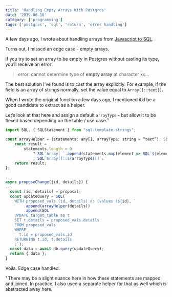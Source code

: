 ```yaml
---
title: 'Handling Empty Arrays With Postgres'
date: '2019-06-18'
category: ['programming']
tags: ['postgres', 'sql', 'return', 'error handling']
---
```


A few days ago, I wrote about handling arrays from [Javascript to SQL](../../2019-06-15/array-handling-javascript-sql).

Turns out, I missed an edge case - empty arrays.

If you try to set an array to be empty in Postgres without casting its type, you’ll receive an error:

> error: cannot determine type of **empty array** at character xx...

The best solution I’ve found is to cast the array explicitly. For example, if the field is an array of strings normally, set the value equal to `Array[]::text[]`.

When I wrote the original function a few days ago, I mentioned it’d be a good candidate to extract as a helper.

Let’s look at that here and assign a default `arrayType` - but allow it to be flexed based depending on the table / use case.¹

```javascript
import SQL, { SQLStatement } from "sql-template-strings";

const arrayHelper = (statements: any[], arrayType: string = “text”): SQLStatement => {
    const result =
        statements.length > 0
            ? SQL`Array[ `.append(statements.map(element => SQL`${element}`)).append(` ] `)
            : SQL`Array[]::${arrayType}[]`;
    return result;
};

...
async proposeChange({id, details}) {
...
  const [id, details] = proposal;
  const updateQuery = SQL(`
    WITH proposed_vals (id, details) as (values (${id}, `
        .append(arrayHelper(details))
        .append(SQL`
    UPDATE target_table as t
    SET t.details = proposed_vals.details
    FROM proposed_vals
    WHERE
      t.id = proposed_vals.id
    RETURNING t.id, t.details
    ;`);
  const data = await db.query(updateQuery);
  return { data };
}
```

Voila. Edge case handled.

¹ There may be a slight nuance here in how these statements are mapped and joined. In practice, I also used a separate helper for that as well which is abstracted away here.
